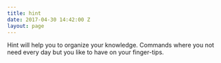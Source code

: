 ```yaml
---
title: hint
date: 2017-04-30 14:42:00 Z
layout: page
---
```


Hint will help you to organize your knowledge. Commands where you not need every day but you like to have on your finger-tips.